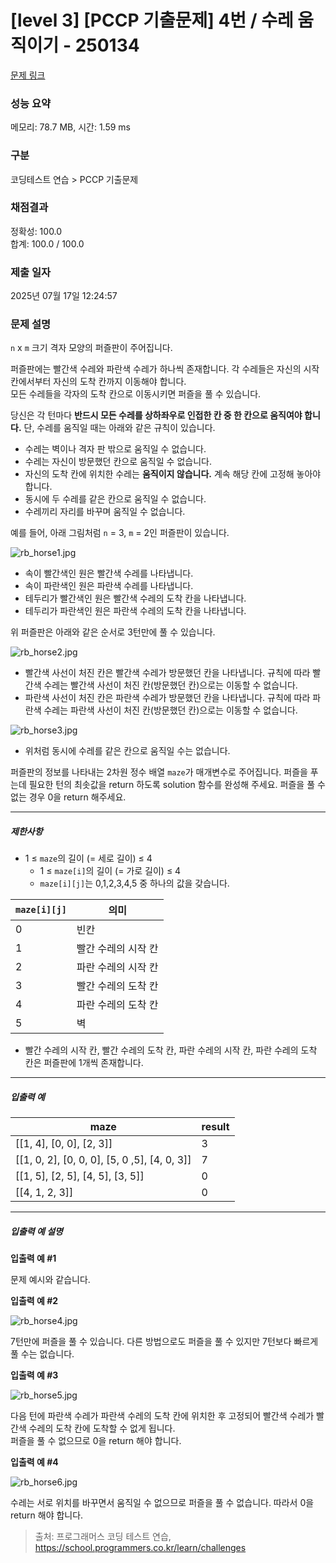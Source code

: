 # [level 3] [PCCP 기출문제] 4번 / 수레 움직이기 - 250134 

[문제 링크](https://school.programmers.co.kr/learn/courses/30/lessons/250134) 

### 성능 요약

메모리: 78.7 MB, 시간: 1.59 ms

### 구분

코딩테스트 연습 > PCCP 기출문제

### 채점결과

정확성: 100.0<br/>합계: 100.0 / 100.0

### 제출 일자

2025년 07월 17일 12:24:57

### 문제 설명

<p><code>n</code> x <code>m</code> 크기 격자 모양의 퍼즐판이 주어집니다.</p>

<p>퍼즐판에는 빨간색 수레와 파란색 수레가 하나씩 존재합니다. 각 수레들은 자신의 시작 칸에서부터 자신의 도착 칸까지 이동해야 합니다.<br>
모든 수레들을 각자의 도착 칸으로 이동시키면 퍼즐을 풀 수 있습니다.</p>

<p>당신은 각 턴마다 <strong>반드시 모든 수레를 상하좌우로 인접한 칸 중 한 칸으로 움직여야 합니다.</strong> 단, 수레를 움직일 때는 아래와 같은 규칙이 있습니다.</p>

<ul>
<li>수레는 벽이나 격자 판 밖으로 움직일 수 없습니다.</li>
<li>수레는 자신이 방문했던 칸으로 움직일 수 없습니다.</li>
<li>자신의 도착 칸에 위치한 수레는 <strong>움직이지 않습니다.</strong> 계속 해당 칸에 고정해 놓아야 합니다.</li>
<li>동시에 두 수레를 같은 칸으로 움직일 수 없습니다.</li>
<li>수레끼리 자리를 바꾸며 움직일 수 없습니다.</li>
</ul>

<p>예를 들어, 아래 그림처럼 <code>n</code> = 3, <code>m</code> = 2인 퍼즐판이 있습니다.</p>

<p><img src="https://grepp-programmers.s3.ap-northeast-2.amazonaws.com/files/production/2d21a258-144f-4d03-81c1-1a857a942efa/rb_horse1.jpg" title="" alt="rb_horse1.jpg"></p>

<ul>
<li>속이 빨간색인 원은 빨간색 수레를 나타냅니다.</li>
<li>속이 파란색인 원은 파란색 수레를 나타냅니다.</li>
<li>테두리가 빨간색인 원은 빨간색 수레의 도착 칸을 나타냅니다.</li>
<li>테두리가 파란색인 원은 파란색 수레의 도착 칸을 나타냅니다.</li>
</ul>

<p>위 퍼즐판은 아래와 같은 순서로 3턴만에 풀 수 있습니다.</p>

<p><img src="https://grepp-programmers.s3.ap-northeast-2.amazonaws.com/files/production/e1c81aa3-238b-4f0e-b21d-697903543b72/rb_horse2.jpg" title="" alt="rb_horse2.jpg"></p>

<ul>
<li>빨간색 사선이 처진 칸은 빨간색 수레가 방문했던 칸을 나타냅니다. 규칙에 따라 빨간색 수레는 빨간색 사선이 처진 칸(방문했던 칸)으로는 이동할 수 없습니다.</li>
<li>파란색 사선이 처진 칸은 파란색 수레가 방문했던 칸을 나타냅니다. 규칙에 따라 파란색 수레는 파란색 사선이 처진 칸(방문했던 칸)으로는 이동할 수 없습니다.</li>
</ul>

<p><img src="https://grepp-programmers.s3.ap-northeast-2.amazonaws.com/files/production/2b78f38c-121a-441c-90f9-704eb0642e96/rb_horse3.jpg" title="" alt="rb_horse3.jpg"></p>

<ul>
<li>위처럼 동시에 수레를 같은 칸으로 움직일 수는 없습니다.</li>
</ul>

<p>퍼즐판의 정보를 나타내는 2차원 정수 배열 <code>maze</code>가 매개변수로 주어집니다. 퍼즐을 푸는데 필요한 턴의 최솟값을 return 하도록 solution 함수를 완성해 주세요. 퍼즐을 풀 수 없는 경우 0을 return 해주세요.</p>

<hr>

<h5>제한사항</h5>

<ul>
<li>1 ≤ <code>maze</code>의 길이 (= 세로 길이) ≤ 4

<ul>
<li>1 ≤ <code>maze[i]</code>의 길이 (= 가로 길이) ≤ 4</li>
<li><code>maze[i][j]</code>는 0,1,2,3,4,5 중 하나의 값을 갖습니다.</li>
</ul></li>
</ul>
<table class="table">
        <thead><tr>
<th><code>maze[i][j]</code></th>
<th>의미</th>
</tr>
</thead>
        <tbody><tr>
<td>0</td>
<td>빈칸</td>
</tr>
<tr>
<td>1</td>
<td>빨간 수레의 시작 칸</td>
</tr>
<tr>
<td>2</td>
<td>파란 수레의 시작 칸</td>
</tr>
<tr>
<td>3</td>
<td>빨간 수레의 도착 칸</td>
</tr>
<tr>
<td>4</td>
<td>파란 수레의 도착 칸</td>
</tr>
<tr>
<td>5</td>
<td>벽</td>
</tr>
</tbody>
      </table>
<ul>
<li>빨간 수레의 시작 칸, 빨간 수레의 도착 칸, 파란 수레의 시작 칸, 파란 수레의 도착 칸은 퍼즐판에 1개씩 존재합니다.</li>
</ul>

<hr>

<h5>입출력 예</h5>
<table class="table">
        <thead><tr>
<th>maze</th>
<th>result</th>
</tr>
</thead>
        <tbody><tr>
<td>[[1, 4], [0, 0], [2, 3]]</td>
<td>3</td>
</tr>
<tr>
<td>[[1, 0, 2], [0, 0, 0], [5, 0 ,5], [4, 0, 3]]</td>
<td>7</td>
</tr>
<tr>
<td>[[1, 5], [2, 5], [4, 5], [3, 5]]</td>
<td>0</td>
</tr>
<tr>
<td>[[4, 1, 2, 3]]</td>
<td>0</td>
</tr>
</tbody>
      </table>
<hr>

<h5>입출력 예 설명</h5>

<p><strong>입출력 예 #1</strong></p>

<p>문제 예시와 같습니다.</p>

<p><strong>입출력 예 #2</strong></p>

<p><img src="https://grepp-programmers.s3.ap-northeast-2.amazonaws.com/files/production/54629429-3bec-4288-a7b4-6303c0929880/rb_horse4.jpg" title="" alt="rb_horse4.jpg"></p>

<p>7턴만에 퍼즐을 풀 수 있습니다. 다른 방법으로도 퍼즐을 풀 수 있지만 7턴보다 빠르게 풀 수는 없습니다.</p>

<p><strong>입출력 예 #3</strong></p>

<p><img src="https://grepp-programmers.s3.ap-northeast-2.amazonaws.com/files/production/c6aed2ad-dbbf-477e-bac7-fd5cd44bad00/rb_horse5.jpg" title="" alt="rb_horse5.jpg"></p>

<p>다음 턴에 파란색 수레가 파란색 수레의 도착 칸에 위치한 후 고정되어 빨간색 수레가 빨간색 수레의 도착 칸에 도착할 수 없게 됩니다.<br>
퍼즐을 풀 수 없으므로 0을 return 해야 합니다.</p>

<p><strong>입출력 예 #4</strong></p>

<p><img src="https://grepp-programmers.s3.ap-northeast-2.amazonaws.com/files/production/0ff7e955-77d6-4760-9e16-75cf2313fc0d/rb_horse6.jpg" title="" alt="rb_horse6.jpg"></p>

<p>수레는 서로 위치를 바꾸면서 움직일 수 없으므로 퍼즐을 풀 수 없습니다. 따라서 0을 return 해야 합니다.</p>


> 출처: 프로그래머스 코딩 테스트 연습, https://school.programmers.co.kr/learn/challenges